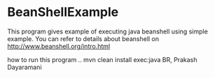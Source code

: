 # BeanShellExample

This program gives example of executing java beanshell using simple example. You can refer to details about beanshell on 
http://www.beanshell.org/intro.html

how to run this program .. 
mvn clean install exec:java
BR,
Prakash Dayaramani
